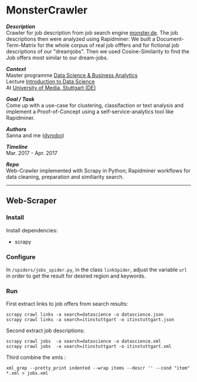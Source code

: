 # MonsterCrawler

***Description***<br>
Crawler for job description from job search engine [monster.de](monster.de). The job descriptions then were analyzed using Rapidminer: We built a Document-Term-Matrix for the whole corpus of real job offfers and for fictional job descriptions of our "dreamjobs". Then we used Cosine-Similarity to find the Job offers most similar to our dream-jobs.

***Context***<br>
Master programme [Data Science & Business Analytics](https://www.hdm-stuttgart.de/ds/de/)<br>Lecture [Introduction to Data Science](https://www.hdm-stuttgart.de/ds/de/weiterbildung/modul_03)<br>At [University of Media, Stuttgart (DE)](https://www.hdm-stuttgart.de/)

***Goal / Task***<br>
Come up with a use-case for clustering, classifaction or text analysis and implement a Proof-of-Concept using a self-service-analytics tool like Rapidminer.

***Authors***<br>
Sanna and me ([dynobo](https://github.com/dynobo))

***Timeline***<br>
Mar. 2017 - Apr. 2017

***Repo***<br>
Web-Crawler implemented with Scrapy in Python; Rapidminer workflows for data cleaning, preparation and similiarity search.

----

## Web-Scraper
### Install
Install dependencies:

* scrapy

### Configure
In `/spiders/jobs_spider.py`, in the class `linkSpider`, adjust the variable `url` in order to get the result for desired region and keywords.

### Run
First extract links to job offers from search results:

```
scrapy crawl links -a search=datascience -o datascience.json
scrapy crawl links -a search=itinstuttgart -o itinstuttgart.json
```

Second extract job descriptions:

```
scrapy crawl jobs  -a search=datascience -o datascience.xml
scrapy crawl jobs  -a search=itinstuttgart -o itinstuttgart.xml
```

Third combine the xmls :

```
xml_grep --pretty_print indented --wrap items --descr '' --cond "item" *.xml > jobs.xml
```
